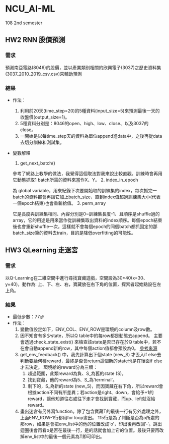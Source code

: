 # NCU_AI-ML
108 2nd semester

## HW2 RNN 股價預測
### 需求
預測南亞電路(8046)的股價，並以產業類別相關的欣興電子(3037)之歷史資料集(3037_2010_2019_csv.csv)來輔助預測

### 結果
- 作法：
  1. 利用前20天(time_step=20)的5種資料(input_size=5)來預測最後一天的收盤價(output_size=1)。
  2. 5種資料分別是：8046的open、high、low、close、以及3037的close。
  5. 一開始是以每time_step天的資料為單位append進data中，之後再從data去切分訓練和測試集。
- 變數解釋
  1. get_next_batch()
  
  參考了網路上教學的做法，我覺得這個取法對我來說比較直觀。訓練時會再用它動態抓取1 batch所需的資料來當作X、Y。
  2. index_in_epoch
  
  為 global variable，用來紀錄下次要開始取的訓練集的index，每次抓完一batch的資料都會再讓它加上batch_size，直到index值超過訓練集大小(代表一個epoch結束)也會重新給值。
  3. perm_array
  
  它是長度與訓練集相同、內容分別是0~訓練集長度-1、且順序是shuffle過的array，它的用途是用來當作從訓練集取出資料的index順序。每個epoch結束後也會重新shuffle一次，這樣就不會每個epoch的同個batch都抓固定的那batch_size筆的資料去train，目的是降低overfitting的可能性。

## HW3 QLearning 走迷宮
### 需求
以Q-Learning在二維空間中進行尋找寶藏遊戲，空間設為30*40(x=30、y=40)，動作為: 上、下、左、右，寶藏放在右下角的位置，探索者起始點設在左上角。
### 結果
- 最低步數：77步
- 作法：
  1. 變數值設定如下，ENV_COL、ENV_ROW是環境的column及row數。
  2. 因不知會有多少state，所以Q table中的每row都是動態去append。
     主要會透過check_state_exist() 來檢查該state是否已存在於Q table中，若不在會自動append新的row，其中每個action值都會預設為0。
     [參考來源](https://morvanzhou.github.io/tutorials/machine-learning/reinforcement-learning/2-2-tabular-q1/)
  3. get_env_feedback() 中，我先計算出下個state (new_S) 才丟入if else去判斷要給何種reward，最終是否會return這個新的state也是在後面if else才去決定。
     環境給的reward分為三類：
     1. 超過範圍，此類reward為負、S_為舊的state (S)。
     2. 找到寶藏，他的reward為5、S_為’terminal’。
     3. 剩下的，S_為新的state (new_S)，而因寶藏在右下角，所以reward會根據action不同有所差異；若action是right、down，會給予+1的reward，讓他知道往右或往下走才會找到寶藏，而up、left就沒給reward。
  4. 畫出迷宮有另外寫function。除了包含寶藏T的最後一行有另外處理之外，上面ENV_ROW-1行都用for loop畫出。
     115行是為了判斷是否為o所處的那row，如果是會把env_list中的他的位置改成’o’，印出後再改回’-‘。跳出迴圈後會再看o是否在最後一行，是的話就會加上它的位置。最後只要再改掉env_list中的最後一個元素為T即可印出。
